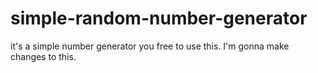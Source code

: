 # simple-random-number-generator
it's a simple number generator
you free to use this.
I'm gonna make changes to this.
